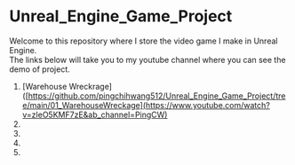# Unreal_Engine_Game_Project
Welcome to this repository where I store the video game I make in Unreal Engine. <br />
The links below will take you to my youtube channel where you can see the demo of project. <br /> 

1. [Warehouse Wreckrage]([https://github.com/pingchihwang512/Unreal_Engine_Game_Project/tree/main/01_WarehouseWreckage](https://www.youtube.com/watch?v=zleO5KMF7zE&ab_channel=PingCW)
2.
3.
4.
5.
